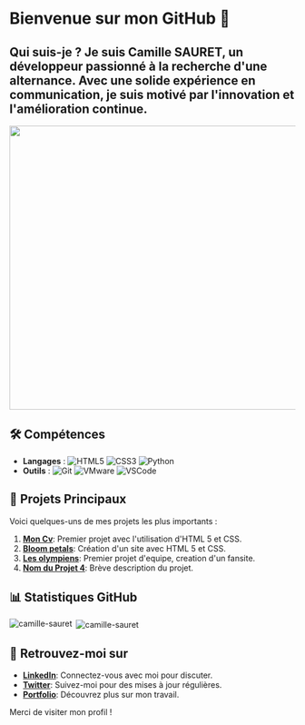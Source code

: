 # Bienvenue sur mon GitHub 👋 

## Qui suis-je ? Je suis Camille SAURET, un développeur passionné à la recherche d'une alternance. Avec une solide expérience en communication, je suis motivé par l'innovation et l'amélioration continue.
<img style="height:500px; width:1000px;" src="https://tse1.mm.bing.net/th?id=OIG1.l2WTNLar3AVjQcJxtpsC&pid=ImgGn" >

## 🛠️ Compétences

- **Langages** :   ![HTML5](https://img.shields.io/badge/HTML5-E34F26?style=flat&logo=html5&logoColor=white)
   ![CSS3](https://img.shields.io/badge/CSS3-1572B6?style=flat&logo=css3&logoColor=white)
   ![Python](https://img.shields.io/badge/Python-3776AB?style=flat&logo=python&logoColor=white)
- **Outils** :    ![Git](https://img.shields.io/badge/Git-F05032?style=flat&logo=git&logoColor=white)
   ![VMware](https://img.shields.io/badge/VMware-607078?style=flat&logo=vmware&logoColor=white)
   ![VSCode](https://img.shields.io/badge/Visual_Studio_Code-007ACC?style=flat&logo=visual-studio-code&logoColor=white)


## 📂 Projets Principaux
Voici quelques-uns de mes projets les plus importants :
1. **[Mon Cv](https://github.com/camille-sauret/Mon-cv.git)**: Premier projet avec l'utilisation d'HTML 5 et CSS.
2. **[Bloom petals](https://github.com/camille-sauret/job1.git)**: Création d'un site avec HTML 5 et CSS.
3. **[Les olympiens](https://github.com/camille-sauret/les-olympiens.git)**: Premier projet d'equipe, creation d'un fansite.
4. **[Nom du Projet 4](lien_vers_projet)**: Brève description du projet.

## 📊 Statistiques GitHub

<p><img align="left" src="https://github-readme-stats.vercel.app/api/top-langs?username=camille-sauret&show_icons=true&locale=en&layout=compact" alt="camille-sauret" /></p>

<p>&nbsp;<img align="center" src="https://github-readme-stats.vercel.app/api?username=camille-sauret&show_icons=true&locale=en" alt="camille-sauret" /></p>

## 🔗 Retrouvez-moi sur
- **[LinkedIn](lien_vers_profile)**: Connectez-vous avec moi pour discuter.
- **[Twitter](lien_vers_profile)**: Suivez-moi pour des mises à jour régulières.
- **[Portfolio](lien_vers_portfolio)**: Découvrez plus sur mon travail.

Merci de visiter mon profil !
<!--
**camille-sauret/camille-sauret** is a ✨ _special_ ✨ repository because its `README.md` (this file) appears on your GitHub profile.

Here are some ideas to get you started:

- 🔭 I’m currently working on ...
- 🌱 I’m currently learning ...
- 👯 I’m looking to collaborate on ...
- 🤔 I’m looking for help with ...
- 💬 Ask me about ...
- 📫 How to reach me: ...
- 😄 Pronouns: ...
- ⚡ Fun fact: ...
-->
